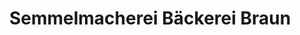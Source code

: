 ---
title: "Semmelmacherei Bäckerei Braun"
url: /gebsattel/semmelmacherei-baeckerei-braun/
shop: Bäckerei
---
